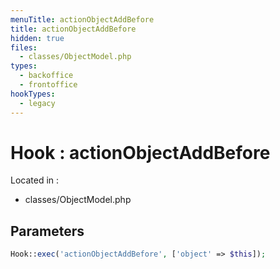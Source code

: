 ```yaml
---
menuTitle: actionObjectAddBefore
title: actionObjectAddBefore
hidden: true
files:
  - classes/ObjectModel.php
types:
  - backoffice
  - frontoffice
hookTypes:
  - legacy
---
```


# Hook : actionObjectAddBefore

Located in :

  - classes/ObjectModel.php

## Parameters

```php
Hook::exec('actionObjectAddBefore', ['object' => $this]);
```